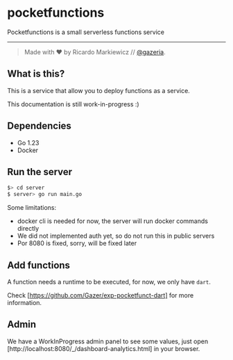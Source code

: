 # pocketfunctions

Pocketfunctions is a small serverless functions service

---
>Made with ❤️ by Ricardo Markiewicz // [@gazeria](https://twitter.com/gazeria).

## What is this?

This is a service that allow you to deploy functions as a service.

This documentation is still work-in-progress :)


## Dependencies

* Go 1.23
* Docker

## Run the server

```bash
$> cd server
$ server> go run main.go
```

Some limitations:

* docker cli is needed for now, the server will run docker commands directly
* We did not implemented auth yet, so do not run this in public servers
* Por 8080 is fixed, sorry, will be fixed later

## Add functions

A function needs a runtime to be executed, for now, we only have `dart`.

Check [https://github.com/Gazer/exp-pocketfunct-dart] for more information.

## Admin

We have a WorkInProgress admin panel to see some values, just open 
[http://localhost:8080/_/dashboard-analytics.html] in your browser.

